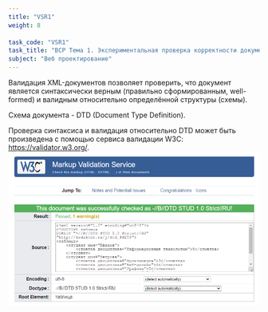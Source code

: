 ```yaml
---
title: "VSR1"
weight: 8

task_code: "VSR1"
task_title: "ВСР Тема 1. Экспериментальная проверка корректности документов (валидация) на языках разметки"
subject: "Веб проектирование"
---
```


Валидация XML-документов позволяет проверить, что документ является синтаксически верным (правильно сформированным, well-formed) и валидным относительно определённой структуры (схемы).

Схема документа - DTD (Document Type Definition).

Проверка синтаксиса и валидация относительно DTD может быть произведена с помощью сервиса валидации W3C: https://validator.w3.org/.  
![Проверка синтаксиса и валидация относительно DTD может быть произведена с помощью сервиса валидации W3C](/web/webp/vsr/images/task-1.png)